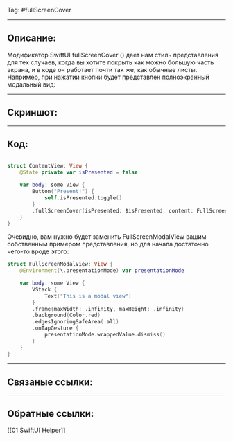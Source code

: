 Tag: #fullScreenCover

---
## Описание:
Модификатор SwiftUI fullScreenCover () дает нам стиль представления для тех случаев, когда вы хотите покрыть как можно большую часть экрана, и в коде он работает почти так же, как обычные листы.
Например, при нажатии кнопки будет представлен полноэкранный модальный вид:

---
## Скриншот:


---
## Код:

``` swift

struct ContentView: View {
    @State private var isPresented = false

    var body: some View {
        Button("Present!") {
            self.isPresented.toggle()
        }
        .fullScreenCover(isPresented: $isPresented, content: FullScreenModalView.init)
    }
}

```

Очевидно, вам нужно будет заменить FullScreenModalView вашим собственным примером представления, но для начала достаточно чего-то вроде этого:

```swift
struct FullScreenModalView: View {
    @Environment(\.presentationMode) var presentationMode

    var body: some View {
        VStack {
            Text("This is a modal view")
        }
        .frame(maxWidth: .infinity, maxHeight: .infinity)
        .background(Color.red)
        .edgesIgnoringSafeArea(.all)
        .onTapGesture {
            presentationMode.wrappedValue.dismiss()
        }
    }
}

```


---
## Связаные ссылки:


---
## Обратные ссылки:
[[01 SwiftUI Helper]]